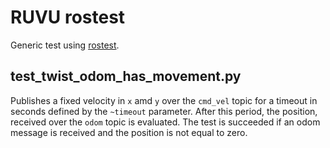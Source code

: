 <!--
Copyright 2020 RUVU Robotics B.V.
-->

# RUVU rostest

Generic test using [rostest](http://wiki.ros.org/rostest).

## test_twist_odom_has_movement.py

Publishes a fixed velocity in `x` amd `y` over the `cmd_vel` topic for a timeout in seconds defined by the `~timeout` parameter. After this period, the position, received over the `odom` topic is evaluated. The test is succeeded if an odom message is received and the position is not equal to zero.